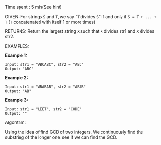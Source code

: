 Time spent :  5 min(See hint)

GIVEN: For strings `S` and `T`, we say "`T` divides `S`" if and only if `S = T + ... + T`  (`T` concatenated with itself 1 or more times)

RETURNS: Return the largest string `X` such that `X` divides str1 and `X` divides str2.

EXAMPLES: 

**Example 1:**

```
Input: str1 = "ABCABC", str2 = "ABC"
Output: "ABC"
```

**Example 2:**

```
Input: str1 = "ABABAB", str2 = "ABAB"
Output: "AB"
```

**Example 3:**

```
Input: str1 = "LEET", str2 = "CODE"
Output: ""
```

Algorithm:

Using the idea of find GCD of two integers. We continuously find the substring of the longer one, see if we can find the GCD.